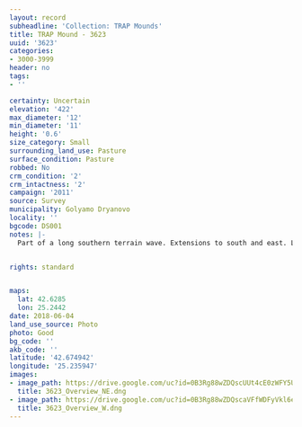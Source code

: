 ```yaml
---
layout: record
subheadline: 'Collection: TRAP Mounds'
title: TRAP Mound - 3623
uuid: '3623'
categories:
- 3000-3999
header: no
tags:
- ''

certainty: Uncertain
elevation: '422'
max_diameter: '12'
min_diameter: '11'
height: '0.6'
size_category: Small
surrounding_land_use: Pasture
surface_condition: Pasture
robbed: No
crm_condition: '2'
crm_intactness: '2'
campaign: '2011'
source: Survey
municipality: Golyamo Dryanovo
locality: ''
bgcode: DS001
notes: |-
  Part of a long southern terrain wave. Extensions to south and east. Light stone scatter. No obvious robbers trenches.


rights: standard


maps:
  lat: 42.6285
  lon: 25.2442
date: 2018-06-04
land_use_source: Photo
photo: Good
bg_code: ''
akb_code: ''
latitude: '42.674942'
longitude: '25.235947'
images:
- image_path: https://drive.google.com/uc?id=0B3Rg88wZDQscUUt4cE0zWFY5UW8
  title: 3623_Overview_NE.dng
- image_path: https://drive.google.com/uc?id=0B3Rg88wZDQscaVFfWDFyVkl6ek0
  title: 3623_Overview_W.dng
---
```

